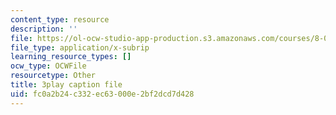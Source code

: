 ```yaml
---
content_type: resource
description: ''
file: https://ol-ocw-studio-app-production.s3.amazonaws.com/courses/8-01sc-classical-mechanics-fall-2016/fc0a2b24c332ec63000e2bf2dcd7d428_Uoukes39gb0.srt
file_type: application/x-subrip
learning_resource_types: []
ocw_type: OCWFile
resourcetype: Other
title: 3play caption file
uid: fc0a2b24-c332-ec63-000e-2bf2dcd7d428
---
```


